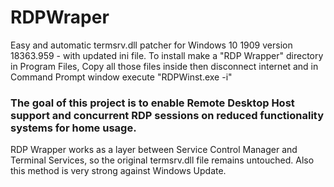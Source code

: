 # RDPWraper
Easy and automatic termsrv.dll patcher for Windows 10 1909 version 18363.959 - with updated ini file. To install make a "RDP Wrapper" directory in Program Files, Copy all those files inside then disconnect internet and in Command Prompt window execute "RDPWinst.exe -i"

### The goal of this project is to enable Remote Desktop Host support and concurrent RDP sessions on reduced functionality systems for home usage.

RDP Wrapper works as a layer between Service Control Manager and Terminal Services, so the original termsrv.dll file remains untouched. Also this method is very strong against Windows Update.
